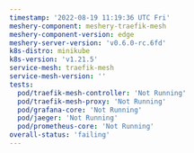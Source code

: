 ```yaml
---
timestamp: '2022-08-19 11:19:36 UTC Fri'
meshery-component: meshery-traefik-mesh
meshery-component-version: edge
meshery-server-version: 'v0.6.0-rc.6fd'
k8s-distro: minikube
k8s-version: 'v1.21.5'
service-mesh: traefik-mesh
service-mesh-version: ''
tests:
  pod/traefik-mesh-controller: 'Not Running'
  pod/traefik-mesh-proxy: 'Not Running'
  pod/grafana-core: 'Not Running'
  pod/jaeger: 'Not Running'
  pod/prometheus-core: 'Not Running'
overall-status: 'failing'
---
```

